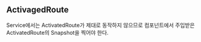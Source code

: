 ## ActivagedRoute

Service에서는 ActivatedRoute가 제대로 동작하지 않으므로 컴포넌트에서 주입받은 ActivatedRoute의 Snapshot을 찍어야 한다.